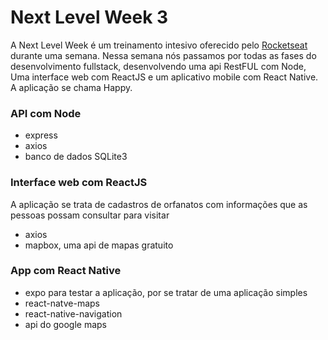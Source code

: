 # Next Level Week 3

A Next Level Week é um treinamento intesivo oferecido pelo [Rocketseat](https://rocketseat.com.br) durante uma semana.
Nessa semana nós passamos por todas as fases do desenvolvimento fullstack, desenvolvendo uma api RestFUL com Node, Uma interface web com ReactJS e um aplicativo mobile com React Native.
A aplicação se chama Happy.

### API com Node
- express
- axios
- banco de dados SQLite3

### Interface web com ReactJS
A aplicação se trata de cadastros de orfanatos com informações que as pessoas possam consultar para visitar
- axios
- mapbox, uma api de mapas gratuito

### App com React Native
- expo para testar a aplicação, por se tratar de uma aplicação simples
- react-natve-maps
- react-native-navigation
- api do google maps
